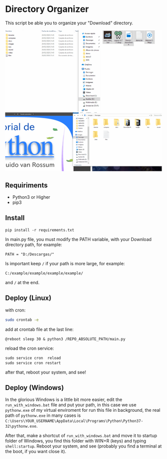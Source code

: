 # Directory Organizer
This script be able you to organize your "Download" directory.

![demo](https://github.com/cr0wg4n/directory-organizer/blob/master/img/demo_gif.gif)
![demo2](https://github.com/cr0wg4n/directory-organizer/blob/master/img/demo_pdfs.gif)

## Requiriments
- Python3 or Higher
- pip3

## Install 
```
pip install -r requirements.txt
```

In main.py file, you must modify the PATH variable, with your Download directory path, for example:

```
PATH = "D:/Descargas/"
```
Is important keep `/` if your path is more large, for example:
```
C:/example/example/example/example/
```
and `/` at the end.

## Deploy (Linux)
with cron:
```bash
sudo crontab -e 
```
add at crontab file at the last line:
```
@reboot sleep 30 & python3 /REPO_ABSOLUTE_PATH/main.py
```
reload the cron service:
```
sudo service cron  reload
sudo service cron restart
```
after that, reboot your system, and see!

## Deploy (Windows)
In the glorious Windows is a little bit more easier, edit the `run_with_windows.bat` file and put your path, in this 
case we use `pythonw.exe` of my virtual enviroment for run this file in background, the real path of `pythonw.exe` in many cases is `C:\Users\YOUR_USERNAME\AppData\Local\Programs\Python\Python37-32\pythonw.exe`.

After that, make a shortcut of `run_with_windows.bat` and move it to startup folder of Windows, you find this folder with
WIN+R (keys) and typing `shell:startup`. Reboot your system, and see (probably you find a terminal at the boot, if you want close it).

